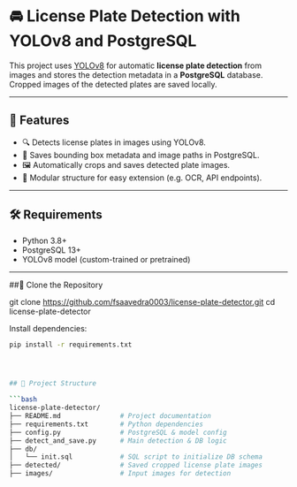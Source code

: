 # 🚘 License Plate Detection with YOLOv8 and PostgreSQL

This project uses [YOLOv8](https://github.com/ultralytics/ultralytics) for automatic **license plate detection** from images and stores the detection metadata in a **PostgreSQL** database. Cropped images of the detected plates are saved locally.

---

## 📌 Features

- 🔍 Detects license plates in images using YOLOv8.
- 💾 Saves bounding box metadata and image paths in PostgreSQL.
- 🖼 Automatically crops and saves detected plate images.
- 🧱 Modular structure for easy extension (e.g. OCR, API endpoints).

---

## 🛠️ Requirements

- Python 3.8+
- PostgreSQL 13+
- YOLOv8 model (custom-trained or pretrained)


----
##🧾 Clone the Repository

git clone https://github.com/fsaavedra0003/license-plate-detector.git
cd license-plate-detector

Install dependencies:

```bash
pip install -r requirements.txt




## 📁 Project Structure

```bash
license-plate-detector/
├── README.md               # Project documentation
├── requirements.txt        # Python dependencies
├── config.py               # PostgreSQL & model config
├── detect_and_save.py      # Main detection & DB logic
├── db/
│   └── init.sql            # SQL script to initialize DB schema
├── detected/               # Saved cropped license plate images
├── images/                 # Input images for detection



